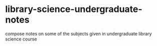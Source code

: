 # library-science-undergraduate-notes
compose notes on some of the subjects given in undergraduate library science course
